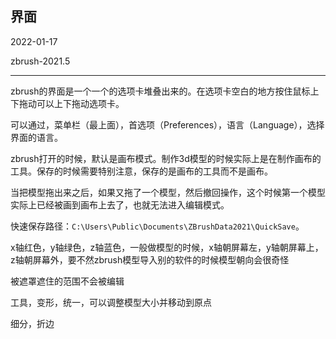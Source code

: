 ## 界面

2022-01-17

zbrush-2021.5

---

zbrush的界面是一个一个的选项卡堆叠出来的。在选项卡空白的地方按住鼠标上下拖动可以上下拖动选项卡。

可以通过，菜单栏（最上面），首选项（Preferences），语言（Language），选择界面的语言。

zbrush打开的时候，默认是画布模式。制作3d模型的时候实际上是在制作画布的工具。保存的时候需要特别注意，保存的是画布的工具而不是画布。

当把模型拖出来之后，如果又拖了一个模型，然后撤回操作，这个时候第一个模型实际上已经被画到画布上去了，也就无法进入编辑模式。

快速保存路径：`C:\Users\Public\Documents\ZBrushData2021\QuickSave`。

x轴红色，y轴绿色，z轴蓝色，一般做模型的时候，x轴朝屏幕左，y轴朝屏幕上，z轴朝屏幕外，要不然zbrush模型导入别的软件的时候模型朝向会很奇怪

被遮罩遮住的范围不会被编辑

工具，变形，统一，可以调整模型大小并移动到原点

细分，折边